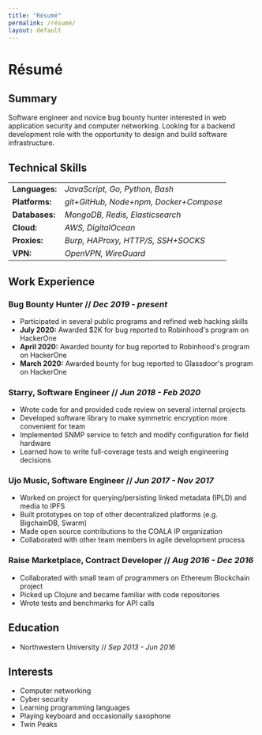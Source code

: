 ```yaml
---
title: "Résumé"
permalink: /résumé/
layout: default
---
```

# Résumé

## Summary

Software engineer and novice bug bounty hunter interested in web application security and computer networking. Looking for a backend development role with the opportunity to design and build software infrastructure.

## Technical Skills

<table>
  <tbody>
    <tr>
      <td><b>Languages:</b></td>
      <td><i>JavaScript, Go, Python, Bash</i></td>
    </tr>
    <tr>
      <td><b>Platforms:</b></td>
      <td><i>git+GitHub, Node+npm, Docker+Compose</i></td>
    </tr>
    <tr>
      <td><b>Databases:</b></td>
      <td><i>MongoDB, Redis, Elasticsearch</i></td>
    </tr>
    <tr>
      <td><b>Cloud:</b></td>
      <td><i>AWS, DigitalOcean</i></td>
    </tr>
    <tr>
      <td><b>Proxies:</b></td>
      <td><i>Burp, HAProxy, HTTP/S, SSH+SOCKS</i></td>
    </tr>
    <tr>
      <td><b>VPN:</b></td>
      <td><i>OpenVPN, WireGuard</i></td>
    </tr>
  </tbody>
</table>

## Work Experience

### Bug Bounty Hunter // *Dec 2019 - present*
- Participated in several public programs and refined web hacking skills
- **July 2020:** Awarded $2K for bug reported to Robinhood's program on HackerOne
- **April 2020:** Awarded bounty for bug reported to Robinhood's program on HackerOne
- **March 2020:** Awarded bounty for bug reported to Glassdoor's program on HackerOne

### Starry, Software Engineer // *Jun 2018 - Feb 2020*
- Wrote code for and provided code review on several internal projects
- Developed software library to make symmetric encryption more convenient for team
- Implemented SNMP service to fetch and modify configuration for field hardware
- Learned how to write full-coverage tests and weigh engineering decisions

### Ujo Music, Software Engineer // *Jun 2017 - Nov 2017*
- Worked on project for querying/persisting linked metadata (IPLD) and media to IPFS
- Built prototypes on top of other decentralized platforms (e.g. BigchainDB, Swarm)
- Made open source contributions to the COALA IP organization
- Collaborated with other team members in agile development process

### Raise Marketplace, Contract Developer // *Aug 2016 - Dec 2016*
- Collaborated with small team of programmers on Ethereum Blockchain project
- Picked up Clojure and became familiar with code repositories
- Wrote tests and benchmarks for API calls

## Education
- Northwestern University // *Sep 2013 - Jun 2016*

## Interests
* Computer networking
* Cyber security
* Learning programming languages
* Playing keyboard and occasionally saxophone
* Twin Peaks
